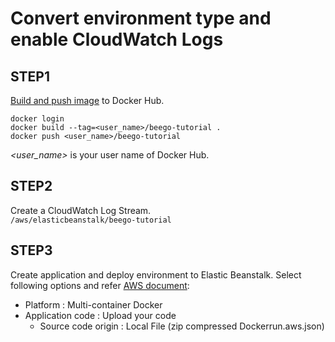 # Convert environment type and enable CloudWatch Logs

## STEP1
[Build and push image](https://qiita.com/moru3/items/32931813db81d891effb) to Docker Hub.

```
docker login
docker build --tag=<user_name>/beego-tutorial .
docker push <user_name>/beego-tutorial
```

*<user_name>* is your user name of Docker Hub.

## STEP2
Create a CloudWatch Log Stream.  
`/aws/elasticbeanstalk/beego-tutorial`

## STEP3
Create application and deploy environment to Elastic Beanstalk.
Select following options and refer [AWS document](https://docs.aws.amazon.com/elasticbeanstalk/latest/dg/create_deploy_docker_ecstutorial.html#create_deploy_docker_ecstutorial_deploy):

- Platform : Multi-container Docker
- Application code : Upload your code
  - Source code origin : Local File (zip compressed Dockerrun.aws.json)
